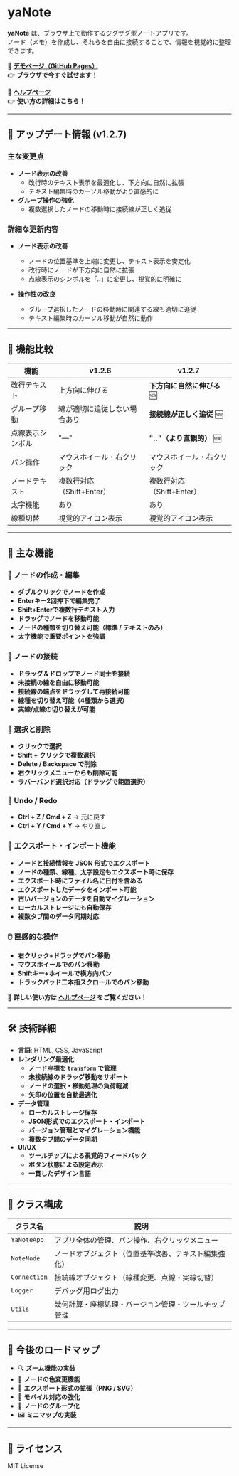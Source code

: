 # yaNote

**yaNote** は、ブラウザ上で動作するジグザグ型ノートアプリです。  
ノード（メモ）を作成し、それらを自由に接続することで、情報を視覚的に整理できます。

📌 **[デモページ（GitHub Pages）](https://co-meeting.github.io/yaNote/)**  
👉 **ブラウザで今すぐ試せます！**  

📖 **[ヘルプページ](help.md)**  
👉 **使い方の詳細はこちら！**  

---

## 🚀 アップデート情報 (v1.2.7)

### 主な変更点
- **ノード表示の改善**
  - 改行時のテキスト表示を最適化し、下方向に自然に拡張
  - テキスト編集時のカーソル移動がより直感的に
- **グループ操作の強化**
  - 複数選択したノードの移動時に接続線が正しく追従

### 詳細な更新内容
- **ノード表示の改善**
  - ノードの位置基準を上端に変更し、テキスト表示を安定化
  - 改行時にノードが下方向に自然に拡張
  - 点線表示のシンボルを「‥」に変更し、視覚的に明確に

- **操作性の改良**
  - グループ選択したノードの移動時に関連する線も適切に追従
  - テキスト編集時のカーソル移動が自然に動作

---

## 📌 機能比較

| 機能 | v1.2.6 | v1.2.7 |
|------|------|------|
| 改行テキスト | 上方向に伸びる | **下方向に自然に伸びる** 🆕 |
| グループ移動 | 線が適切に追従しない場合あり | **接続線が正しく追従** 🆕 |
| 点線表示シンボル | "—" | **"‥"（より直観的）** 🆕 |
| パン操作 | マウスホイール・右クリック | マウスホイール・右クリック |
| ノードテキスト | 複数行対応（Shift+Enter） | 複数行対応（Shift+Enter） |
| 太字機能 | あり | あり |
| 線種切替 | 視覚的アイコン表示 | 視覚的アイコン表示 |

---

## 📌 主な機能

### 📝 ノードの作成・編集
- **ダブルクリックでノードを作成**
- **Enterキー2回押下で編集完了**
- **Shift+Enterで複数行テキスト入力**
- **ドラッグでノードを移動可能**
- **ノードの種類を切り替え可能（標準 / テキストのみ）**
- **太字機能で重要ポイントを強調**

### 📍 ノードの接続
- **ドラッグ＆ドロップでノード同士を接続**
- **未接続の線を自由に移動可能**
- **接続線の端点をドラッグして再接続可能**
- **線種を切り替え可能（4種類から選択）**
- **実線/点線の切り替えが可能**

### 🎯 選択と削除
- **クリックで選択**
- **Shift + クリックで複数選択**
- **Delete / Backspace で削除**
- **右クリックメニューからも削除可能**
- **ラバーバンド選択対応（ドラッグで範囲選択）**

### 🔄 Undo / Redo
- **Ctrl + Z / Cmd + Z** → 元に戻す
- **Ctrl + Y / Cmd + Y** → やり直し

### 🔀 エクスポート・インポート機能
- **ノードと接続情報を JSON 形式でエクスポート**
- **ノードの種類、線種、太字設定もエクスポート時に保存**
- **エクスポート時にファイル名に日付を含める**
- **エクスポートしたデータをインポート可能**
- **古いバージョンのデータを自動マイグレーション**
- **ローカルストレージにも自動保存**
- **複数タブ間のデータ同期対応**

### 🖱️ 直感的な操作
- **右クリック+ドラッグでパン移動**
- **マウスホイールでのパン移動**
- **Shiftキー+ホイールで横方向パン**
- **トラックパッド二本指スクロールでのパン移動**

📖 **詳しい使い方は [ヘルプページ](help.md) をご覧ください！**

---

## 🛠 技術詳細

- **言語**: HTML, CSS, JavaScript
- **レンダリング最適化**:
  - **ノード座標を `transform` で管理**
  - **未接続線のドラッグ移動をサポート**
  - **ノードの選択・移動処理の負荷軽減**
  - **矢印の位置を自動最適化**
- **データ管理**
  - **ローカルストレージ保存**
  - **JSON形式でのエクスポート・インポート**
  - **バージョン管理とマイグレーション機能**
  - **複数タブ間のデータ同期**
- **UI/UX**
  - **ツールチップによる視覚的フィードバック**
  - **ボタン状態による設定表示**
  - **一貫したデザイン言語**

---

## 🔧 クラス構成

| クラス名        | 説明 |
|---------------|----------------|
| `YaNoteApp`   | アプリ全体の管理、パン操作、右クリックメニュー |
| `NoteNode`    | ノードオブジェクト（位置基準改善、テキスト編集強化） |
| `Connection`  | 接続線オブジェクト（線種変更、点線・実線切替） |
| `Logger`      | デバッグ用ログ出力 |
| `Utils`       | 幾何計算・座標処理・バージョン管理・ツールチップ管理 |

---

## 🚀 今後のロードマップ

- 🔍 **ズーム機能の実装**
- 🎨 **ノードの色変更機能**
- 📂 **エクスポート形式の拡張（PNG / SVG）**
- 📱 **モバイル対応の強化**
- 🔀 **ノードのグループ化**
- 🖼 **ミニマップの実装**

---

## 📜 ライセンス

MIT License

